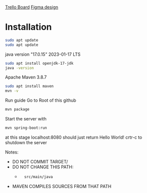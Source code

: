 [Trello Board](https://trello.com/b/R3B5d5aq/expense-tracker)
[Figma design](https://www.figma.com/design/TG3TtWgQ5jrU89tGYpO4Ny/Expense-Tracker-UI?node-id=0-1&p=f&t=46IsdarH9D1451w1-0)

# Installation
````bash
sudo apt update
sudo apt update
````

java version "17.0.15" 2023-01-17 LTS
````bash
sudo apt install openjdk-17-jdk
java -version
````

Apache Maven 3.8.7
````bash
sudo apt install maven
mvn -v
````
Run guide
Go to Root of this github 
````bash 
mvn package
````

Start the server with
````bash
mvn spring-boot:run
````
at this stage localhost:8080 should just return Hello World!
crtr-c to shutdown the server

Notes:
- DO NOT COMMIT TARGET/
- DO NOT CHANGE THIS PATH:
    - ````bash 
        src/main/java
        ````
- MAVEN COMPILES SOURCES FROM THAT PATH


